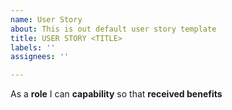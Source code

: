 ```yaml
---
name: User Story
about: This is out default user story template
title: USER STORY <TITLE>
labels: ''
assignees: ''

---
```


As a **role** I can **capability** so that **received benefits**
